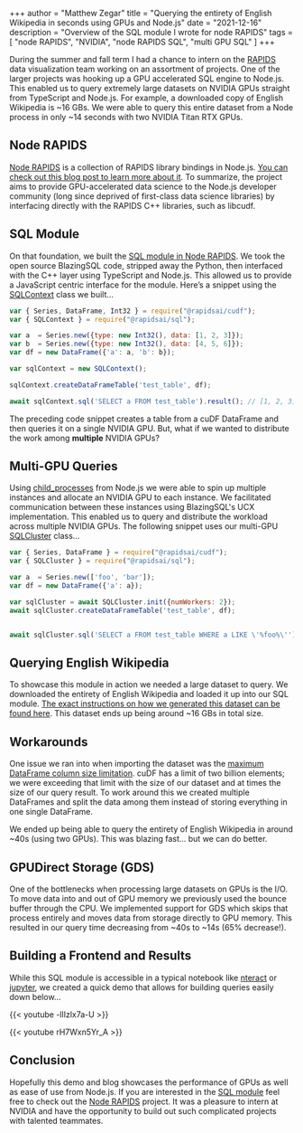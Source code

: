 +++
author = "Matthew Zegar"
title = "Querying the entirety of English Wikipedia in seconds using GPUs and Node.js"
date = "2021-12-16"
description = "Overview of the SQL module I wrote for node RAPIDS"
tags = [
    "node RAPIDS",
    "NVIDIA",
    "node RAPIDS SQL",
    "multi GPU SQL"
]
+++

During the summer and fall term I had a chance to intern on the [RAPIDS](https://rapids.ai/) data visualization team working on an assortment of projects. 
One of the larger projects was hooking up a GPU accelerated SQL engine to Node.js. This enabled us to query extremely large datasets on NVIDIA GPUs 
straight from TypeScript and Node.js. For example, a downloaded copy of English Wikipedia is ~16 GBs. We were able to query this entire dataset from a 
Node process in only ~14 seconds with two NVIDIA Titan RTX GPUs.


## Node RAPIDS

[Node RAPIDS](https://github.com/rapidsai/node) is a collection of RAPIDS library bindings in Node.js. [You can check out this blog post to learn more about it](https://medium.com/rapids-ai/accelerating-node-js-javascript-for-visualization-and-beyond-with-rapids-on-gpus-6906f975e86a).
To summarize, the project aims to provide GPU-accelerated data science to the Node.js developer community (long since deprived of first-class data science libraries) 
by interfacing directly with the RAPIDS C++ libraries, such as libcudf.


## SQL Module

On that foundation, we built the [SQL module in Node RAPIDS](https://github.com/rapidsai/node/tree/main/modules/sql). We took the open source BlazingSQL code, stripped away the Python, 
then interfaced with the C++ layer using TypeScript and Node.js. This allowed us to provide a JavaScript centric interface for the module. 
Here’s a snippet using the [SQLContext](https://rapidsai.github.io/node/classes/sql_src.SQLContext.html) class we built…

```javascript
var { Series, DataFrame, Int32 } = require("@rapidsai/cudf");
var { SQLContext } = require("@rapidsai/sql");

var a  = Series.new({type: new Int32(), data: [1, 2, 3]});
var b  = Series.new({type: new Int32(), data: [4, 5, 6]});
var df = new DataFrame({'a': a, 'b': b});

var sqlContext = new SQLContext();

sqlContext.createDataFrameTable('test_table', df);

await sqlContext.sql('SELECT a FROM test_table').result(); // [1, 2, 3]
```

The preceding code snippet creates a table from a cuDF DataFrame and then queries it on a single NVIDIA GPU. 
But, what if we wanted to distribute the work among **multiple** NVIDIA GPUs?


## Multi-GPU Queries

Using [child_processes](https://nodejs.org/api/child_process.html#child-process) from Node.js we were able to spin up multiple instances and allocate an NVIDIA GPU to each instance. 
We facilitated communication between these instances using BlazingSQL's UCX implementation. This enabled us to query and distribute the workload across multiple NVIDIA GPUs. 
The following snippet uses our multi-GPU [SQLCluster](https://rapidsai.github.io/node/classes/sql_src.SQLCluster.html) class...

```javascript
var { Series, DataFrame } = require("@rapidsai/cudf");
var { SQLCluster } = require("@rapidsai/sql");

var a  = Series.new(['foo', 'bar']);
var df = new DataFrame({'a': a});

var sqlCluster = await SQLCluster.init({numWorkers: 2});
await sqlCluster.createDataFrameTable('test_table', df);


await sqlCluster.sql('SELECT a FROM test_table WHERE a LIKE \'%foo%\'');  // ['foo']
```


## Querying English Wikipedia

To showcase this module in action we needed a large dataset to query. We downloaded the entirety of English Wikipedia and loaded it up into our SQL module. 
[The exact instructions on how we generated this dataset can be found here](https://github.com/rapidsai/node/tree/main/modules/demo/sql/sql-cluster-server#dataset).
This dataset ends up being around ~16 GBs in total size.


## Workarounds

One issue we ran into when importing the dataset was the [maximum DataFrame column size limitation](https://github.com/rapidsai/cudf/issues/3958). cuDF has a limit of two billion elements; 
we were exceeding that limit with the size of our dataset and at times the size of our query result. 
To work around this we created multiple DataFrames and split the data among them instead of storing everything in one single DataFrame.

We ended up being able to query the entirety of English Wikipedia in around ~40s (using two GPUs). This was blazing fast… but we can do better.


## GPUDirect Storage (GDS)

One of the bottlenecks when processing large datasets on GPUs is the I/O. To move data into and out of GPU memory we previously used the bounce buffer through the CPU. 
We implemented support for GDS which skips that process entirely and moves data from storage directly to GPU memory. 
This resulted in our query time decreasing from ~40s to ~14s (65% decrease!).


## Building a Frontend and Results

While this SQL module is accessible in a typical notebook like [nteract](https://nteract.io/) or [jupyter](https://jupyter.org/), 
we created a quick demo that allows for building queries easily down below...

{{< youtube -llIzlx7a-U >}}

{{< youtube rH7Wxn5Yr_A >}}


## Conclusion

Hopefully this demo and blog showcases the performance of GPUs as well as ease of use from Node.js. 
If you are interested in the [SQL module](https://github.com/rapidsai/node/tree/main/modules/sql) feel free to check out the [Node RAPIDS](https://github.com/rapidsai/node) project. 
It was a pleasure to intern at NVIDIA and have the opportunity to build out such complicated projects with talented teammates.
